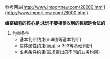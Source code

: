 参考网站[http://www.importnew.com/28000.html](http://www.importnew.com/28000.html)


**缜密编程的核心是:永远不要相信收到的数据是合法的**

1. 约束条件
	- 基本判断约束(null值等基本判断)
	- 实体属性约束(满足jsr 303等基础判断)
	- 业务条件约束(需求提出的不同的业务约束)